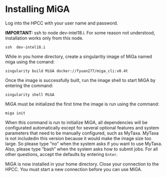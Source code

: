 # Installing MiGA

Log into the HPCC with your user name and password.  

**IMPORTANT:** ssh to node  dev-intel18.i. For some reason not understood, installation works only from this node.  

```
ssh  dev-intel18.i
```
While in you home directory, create a singularitiy image of MiGa named miga using the comand:

```
singularity build MiGA docker://fyuan277/miga_cli:v0.4t
```

Once the image is successfully built, run the image shell to start MiGA by entering the command: 

```
singularity shell MiGA
```

MiGA must be initialized the first time the image is run using the command:  

```
miga init
```
When this command is run to initialize MiGA, all dependencies will be configurated automatically except for several optional features and system parameters that need to be manually configured, such as MyTaxa. MyTaxa is not includedin this version because it would make the image size too large. So please type “no” when the system asks if you want to use MyTaxa. Also, please type “bash” when the system asks how to submit jobs. For all other questions, accept the defaults by entering `Enter`.

MiGA is now installed in your home directory. Close your connection to the HPCC. You must start a new connection before you can use MiGA.

